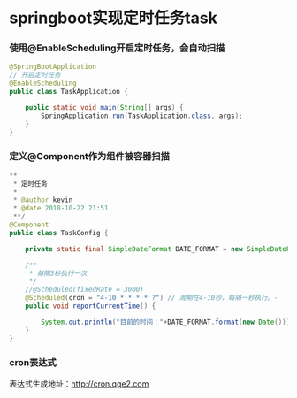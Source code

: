 # springboot实现定时任务task
### 使用@EnableScheduling开启定时任务，会自动扫描
```java
@SpringBootApplication
// 开启定时任务
@EnableScheduling
public class TaskApplication {

	public static void main(String[] args) {
		SpringApplication.run(TaskApplication.class, args);
	}
}
```
### 定义@Component作为组件被容器扫描
```java
**
 * 定时任务
 *
 * @author kevin
 * @date 2018-10-22 21:51
 **/
@Component
public class TaskConfig {

    private static final SimpleDateFormat DATE_FORMAT = new SimpleDateFormat("HH:mm:ss");

    /**
     * 每隔3秒执行一次
     */
    //@Scheduled(fixedRate = 3000)
    @Scheduled(cron = "4-10 * * * * ?") // 周期在4-10秒，每隔一秒执行。-
    public void reportCurrentTime() {

        System.out.println("目前的时间："+DATE_FORMAT.format(new Date()));
    }
}
```
### cron表达式
表达式生成地址：<http://cron.qqe2.com>